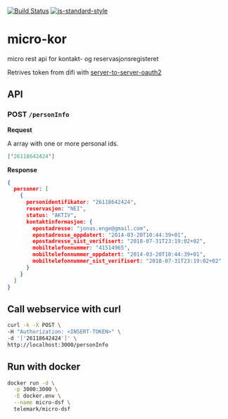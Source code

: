 [![Build Status](https://travis-ci.org/maccyber/micro-kor.svg?branch=master)](https://travis-ci.org/maccyber/micro-kor)
[![js-standard-style](https://img.shields.io/badge/code%20style-standard-brightgreen.svg?style=flat)](https://github.com/feross/standard)

# micro-kor

micro rest api for kontakt- og reservasjonsregisteret

Retrives token from difi with [server-to-server-oauth2](https://difi.github.io/idporten-oidc-dokumentasjon/oidc_auth_server-to-server-oauth2.html)

## API

### POST ```/personInfo```

**Request**

A array with one or more personal ids.

```json
['26118642424']
```

**Response**

```json
{
  personer: [
    {
      personidentifikator: "26118642424",
      reservasjon: "NEI",
      status: "AKTIV",
      kontaktinformasjon: {
        epostadresse: "jonas.enge@gmail.com",
        epostadresse_oppdatert: "2014-03-20T10:44:39+01",
        epostadresse_sist_verifisert: "2018-07-31T23:19:02+02",
        mobiltelefonnummer: "41514965",
        mobiltelefonnummer_oppdatert: "2014-03-20T10:44:39+01",
        mobiltelefonnummer_sist_verifisert: "2018-07-31T23:19:02+02"
      }
    }
  ]
}
```

## Call webservice with curl

```bash
curl -k -X POST \
-H "Authorization: <INSERT-TOKEN>" \
-d '['26118642424']' \
http://localhost:3000/personInfo
```

## Run with docker

```bash
docker run -d \
  -p 3000:3000 \
  -E docker.env \
  --name micro-dsf \
  telemark/micro-dsf
 ```
